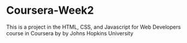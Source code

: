# Coursera-Week2
This is a project in the HTML, CSS, and Javascript for Web Developers course in Coursera by by Johns Hopkins University
